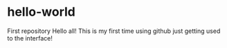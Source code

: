 # hello-world
First repository
Hello all! This is my first time using github just getting used to the interface!
